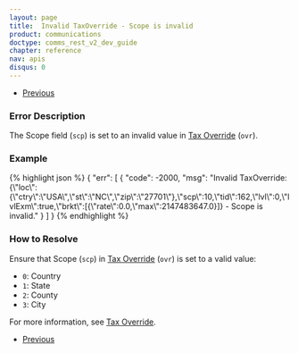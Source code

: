 ```yaml
---
layout: page
title:  Invalid TaxOverride - Scope is invalid
product: communications
doctype: comms_rest_v2_dev_guide
chapter: reference
nav: apis
disqus: 0
---
```


<ul class="pager">
  <li class="previous"><a href="/communications/dev-guide_rest_v2/reference/calculate-tax-errors/"><i class="glyphicon glyphicon-chevron-left"></i>Previous</a></li>
</ul>

<h3>Error Description</h3>
The Scope field (<code>scp</code>) is set to an invalid value in <a class="dev-guide-link" href="/communications/dev-guide_rest_v2/reference/tax-override/">Tax Override</a> (<code>ovr</code>).

<h3>Example</h3>
{% highlight json %}
{
  "err": [
    {
      "code": -2000,
      "msg": "Invalid TaxOverride: {\"loc\":{\"ctry\":\"USA\",\"st\":\"NC\",\"zip\":\"27701\"},\"scp\":10,\"tid\":162,\"lvl\":0,\"lvlExm\":true,\"brkt\":[{\"rate\":0.0,\"max\":2147483647.0}]} - Scope is invalid."
    }
  ]
}
{% endhighlight %}

<h3>How to Resolve</h3>
Ensure that Scope (<code>scp</code>) in <a class="dev-guide-link" href="/communications/dev-guide_rest_v2/reference/tax-override/">Tax Override</a> (<code>ovr</code>) is set to a valid value:
<ul class="dev-guide-list">
  <li><code>0</code>: Country</li>
  <li><code>1</code>: State</li>
  <li><code>2</code>: County</li>
  <li><code>3</code>: City</li>
</ul>

For more information, see <a class="dev-guide-list" href="/communications/dev-guide_rest_v2/customizing-transactions/sample-transactions/tax-override/">Tax Override</a>.

<ul class="pager">
  <li class="previous"><a href="/communications/dev-guide_rest_v2/reference/calculate-tax-errors/"><i class="glyphicon glyphicon-chevron-left"></i>Previous</a></li>
</ul>